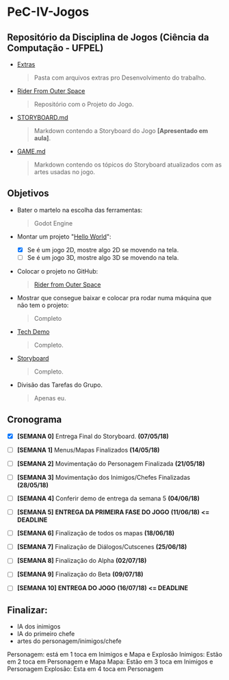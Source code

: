 # PeC-IV-Jogos
## Repositório da Disciplina de Jogos (Ciência da Computação - UFPEL)

  * [Extras](https://github.com/juan-burtet/PeC-IV-Jogos/tree/master/Extras)
    > Pasta com arquivos extras pro Desenvolvimento do trabalho.
  * [Rider From Outer Space](https://github.com/juan-burtet/PeC-IV-Jogos/tree/master/Rider%20From%20Outer%20Space)
    > Repositório com o Projeto do Jogo.
  * [STORYBOARD.md](https://github.com/juan-burtet/PeC-IV-Jogos/blob/master/STORYBOARD.md)
    > Markdown contendo a Storyboard do Jogo __[Apresentado em aula]__.
  * [GAME.md](https://github.com/juan-burtet/PeC-IV-Jogos/blob/master/GAME.md)
    > Markdown contendo os tópicos do Storyboard atualizados com as artes usadas no jogo.

## Objetivos

* Bater o martelo na escolha das ferramentas:
  > Godot Engine

* Montar um projeto "[Hello World](https://github.com/juan-burtet/PeC-IV-Jogos/tree/master/Extras/Hello%20World)":
  - [x] Se é um jogo 2D, mostre algo 2D se movendo na tela.
  - [ ] Se é um jogo 3D, mostre algo 3D se movendo na tela.

* Colocar o projeto no GitHub:
  >[Rider from Outer Space](https://github.com/juan-burtet/PeC-IV-Jogos/tree/master/Rider%20From%20Outer%20Space)

* Mostrar que consegue baixar e colocar pra rodar numa máquina que não tem o projeto:
  > Completo

* [Tech Demo](https://github.com/juan-burtet/PeC-IV-Jogos/tree/master/Extras/Godot%203%20-%20Platform%20Tutorial)
  > Completo.

* [Storyboard](https://github.com/juan-burtet/PeC-IV-Jogos/blob/master/STORYBOARD.md)
  > Completo.

* Divisão das Tarefas do Grupo.
  > Apenas eu.

## Cronograma

- [x] __[SEMANA 0]__ Entrega Final do Storyboard. __(07/05/18)__
- [ ] __[SEMANA 1]__ Menus/Mapas Finalizados __(14/05/18)__
- [ ] __[SEMANA 2]__ Movimentação do Personagem Finalizada __(21/05/18)__
- [ ] __[SEMANA 3]__ Movimentação dos Inimigos/Chefes Finalizadas __(28/05/18)__
- [ ] __[SEMANA 4]__ Conferir demo de entrega da semana 5 __(04/06/18)__
- [ ] __[SEMANA 5]__ __ENTREGA DA PRIMEIRA FASE DO JOGO__ __(11/06/18)__ __<= DEADLINE__
- [ ] __[SEMANA 6]__ Finalização de todos os mapas __(18/06/18)__
- [ ] __[SEMANA 7]__ Finalização de Diálogos/Cutscenes __(25/06/18)__
- [ ] __[SEMANA 8]__ Finalização do Alpha __(02/07/18)__
- [ ] __[SEMANA 9]__ Finalização do Beta __(09/07/18)__
- [ ] __[SEMANA 10]__ __ENTREGA DO JOGO__ __(16/07/18)__ __<= DEADLINE__


## Finalizar:
  - IA dos inimigos
  - IA do primeiro chefe
  - artes do personagem/inimigos/chefe

  Personagem: está em 1
  		toca em Inimigos e Mapa e Explosão
  Inimigos: Estão em 2
  		toca em Personagem e Mapa
  Mapa: Estão em 3
  		toca em Inimigos e Personagem
  Explosão: Esta em 4
  		toca em Personagem
